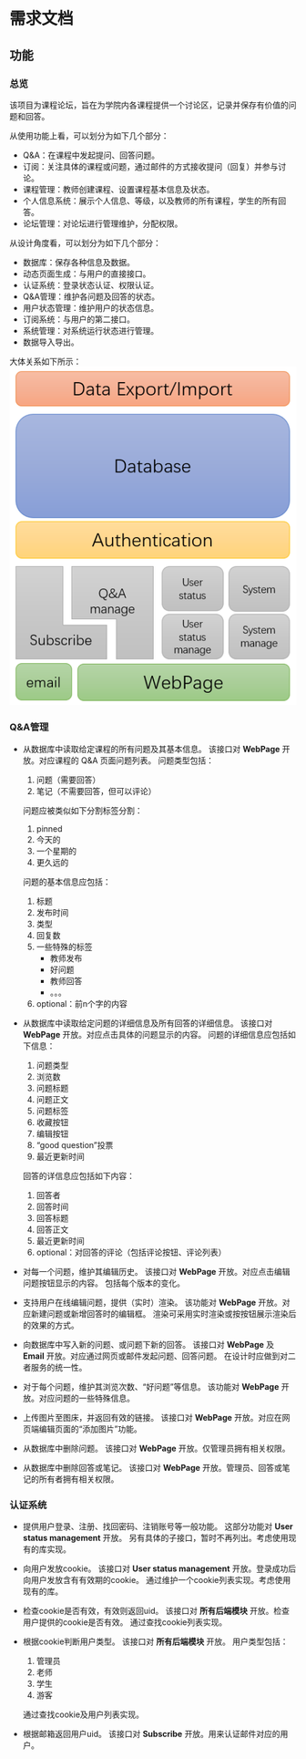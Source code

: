 # 需求文档

## 功能

### 总览

该项目为课程论坛，旨在为学院内各课程提供一个讨论区，记录并保存有价值的问题和回答。

从使用功能上看，可以划分为如下几个部分：

- Q&A：在课程中发起提问、回答问题。
- 订阅：关注具体的课程或问题，通过邮件的方式接收提问（回复）并参与讨论。
- 课程管理：教师创建课程、设置课程基本信息及状态。
- 个人信息系统：展示个人信息、等级，以及教师的所有课程，学生的所有回答。
- 论坛管理：对论坛进行管理维护，分配权限。

从设计角度看，可以划分为如下几个部分：

- 数据库：保存各种信息及数据。
- 动态页面生成：与用户的直接接口。
- 认证系统：登录状态认证、权限认证。
- Q&A管理：维护各问题及回答的状态。
- 用户状态管理：维护用户的状态信息。
- 订阅系统：与用户的第二接口。
- 系统管理：对系统运行状态进行管理。
- 数据导入导出。

大体关系如下所示：
![image-20210606165454692](img/image-20210606165454692.png)

### Q&A管理

- 从数据库中读取给定课程的所有问题及其基本信息。
    该接口对 **WebPage** 开放。对应课程的 Q&A 页面问题列表。
    问题类型包括：
    1. 问题（需要回答）
    2. 笔记（不需要回答，但可以评论）

    问题应被类似如下分割标签分割：
    1. pinned
    2. 今天的
    3. 一个星期的
    4. 更久远的

    问题的基本信息应包括：
    1. 标题
    2. 发布时间
    3. 类型
    4. 回复数
    5. 一些特殊的标签
        - 教师发布
        - 好问题
        - 教师回答
        - 。。。
    6. optional：前n个字的内容

- 从数据库中读取给定问题的详细信息及所有回答的详细信息。
    该接口对 **WebPage** 开放。对应点击具体的问题显示的内容。
    问题的详细信息应包括如下信息：
    1. 问题类型
    2. 浏览数
    3. 问题标题
    4. 问题正文
    5. 问题标签
    6. 收藏按钮
    7. 编辑按钮
    8. “good question”投票
    9. 最近更新时间

    回答的详信息应包括如下内容：
    1. 回答者
    2. 回答时间
    3. 回答标题
    4. 回答正文
    5. 最近更新时间
    6. optional：对回答的评论（包括评论按钮、评论列表）

- 对每一个问题，维护其编辑历史。
    该接口对 **WebPage** 开放。对应点击编辑问题按钮显示的内容。
    包括每个版本的变化。

- 支持用户在线编辑问题，提供（实时）渲染。
    该功能对 **WebPage** 开放。对应新建问题或新增回答时的编辑框。
    渲染可采用实时渲染或按按钮展示渲染后的效果的方式。

- 向数据库中写入新的问题、或问题下新的回答。
    该接口对 **WebPage** 及 **Email** 开放。对应通过网页或邮件发起问题、回答问题。
    在设计时应做到对二者服务的统一性。

- 对于每个问题，维护其浏览次数、“好问题”等信息。
    该功能对 **WebPage** 开放。对应问题的一些特殊信息。

- 上传图片至图床，并返回有效的链接。
    该接口对 **WebPage** 开放。对应在网页端编辑页面的“添加图片”功能。

- 从数据库中删除问题。
    该接口对 **WebPage** 开放。仅管理员拥有相关权限。

- 从数据库中删除回答或笔记。
    该接口对 **WebPage** 开放。管理员、回答或笔记的所有者拥有相关权限。

### 认证系统

- 提供用户登录、注册、找回密码、注销账号等一般功能。
    这部分功能对 **User status management** 开放。
    另有具体的子接口，暂时不再列出。考虑使用现有的库实现。

- 向用户发放cookie。
    该接口对 **User status management** 开放。登录成功后向用户发放含有有效期的cookie。
    通过维护一个cookie列表实现。考虑使用现有的库。

- 检查cookie是否有效，有效则返回uid。
    该接口对 **所有后端模块** 开放。检查用户提供的cookie是否有效。
    通过查找cookie列表实现。

- 根据cookie判断用户类型。
    该接口对 **所有后端模块** 开放。
    用户类型包括：
    1. 管理员
    2. 老师
    3. 学生
    4. 游客
    
    通过查找cookie及用户列表实现。

- 根据邮箱返回用户uid。
    该接口对 **Subscribe** 开放。用来认证邮件对应的用户。
